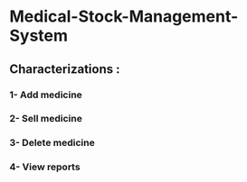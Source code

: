 # Medical-Stock-Management-System
## Characterizations :
### 1- Add medicine 
### 2- Sell medicine
### 3- Delete medicine
### 4- View reports
